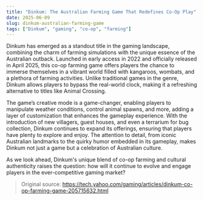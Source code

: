 ```yaml
---
title: "Dinkum: The Australian Farming Game That Redefines Co-Op Play"
date: 2025-06-09
slug: dinkum-australian-farming-game
tags: ["Dinkum", "gaming", "co-op", "farming"]
---
```


Dinkum has emerged as a standout title in the gaming landscape, combining the charm of farming simulations with the unique essence of the Australian outback. Launched in early access in 2022 and officially released in April 2025, this co-op farming game offers players the chance to immerse themselves in a vibrant world filled with kangaroos, wombats, and a plethora of farming activities. Unlike traditional games in the genre, Dinkum allows players to bypass the real-world clock, making it a refreshing alternative to titles like Animal Crossing.

The game’s creative mode is a game-changer, enabling players to manipulate weather conditions, control animal spawns, and more, adding a layer of customization that enhances the gameplay experience. With the introduction of new villagers, guest houses, and even a terrarium for bug collection, Dinkum continues to expand its offerings, ensuring that players have plenty to explore and enjoy. The attention to detail, from iconic Australian landmarks to the quirky humor embedded in its gameplay, makes Dinkum not just a game but a celebration of Australian culture.

As we look ahead, Dinkum's unique blend of co-op farming and cultural authenticity raises the question: how will it continue to evolve and engage players in the ever-competitive gaming market? 

> Original source: https://tech.yahoo.com/gaming/articles/dinkum-co-op-farming-game-205715632.html